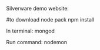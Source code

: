 Silverware demo website:

#to download node pack
npm install 

In terminal: mongod

Run command: nodemon